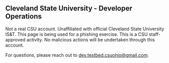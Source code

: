 Cleveland State University - Developer Operations
-------------------------------------------------

Not a real CSU account. Unaffiliated with official Cleveland State University IS&T.
This page is being used for a phishing exercise. This is a CSU staff-approved activity. No malicious actions will be undertaken through this account.

For questions, please reach out to dev.testbed.csuohio@gmail.com.
